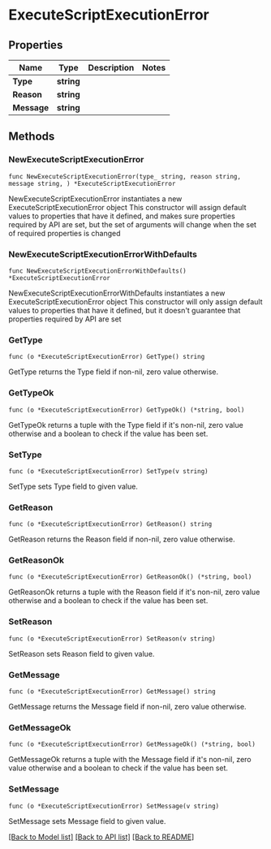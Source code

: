 # ExecuteScriptExecutionError

## Properties

Name | Type | Description | Notes
------------ | ------------- | ------------- | -------------
**Type** | **string** |  | 
**Reason** | **string** |  | 
**Message** | **string** |  | 

## Methods

### NewExecuteScriptExecutionError

`func NewExecuteScriptExecutionError(type_ string, reason string, message string, ) *ExecuteScriptExecutionError`

NewExecuteScriptExecutionError instantiates a new ExecuteScriptExecutionError object
This constructor will assign default values to properties that have it defined,
and makes sure properties required by API are set, but the set of arguments
will change when the set of required properties is changed

### NewExecuteScriptExecutionErrorWithDefaults

`func NewExecuteScriptExecutionErrorWithDefaults() *ExecuteScriptExecutionError`

NewExecuteScriptExecutionErrorWithDefaults instantiates a new ExecuteScriptExecutionError object
This constructor will only assign default values to properties that have it defined,
but it doesn't guarantee that properties required by API are set

### GetType

`func (o *ExecuteScriptExecutionError) GetType() string`

GetType returns the Type field if non-nil, zero value otherwise.

### GetTypeOk

`func (o *ExecuteScriptExecutionError) GetTypeOk() (*string, bool)`

GetTypeOk returns a tuple with the Type field if it's non-nil, zero value otherwise
and a boolean to check if the value has been set.

### SetType

`func (o *ExecuteScriptExecutionError) SetType(v string)`

SetType sets Type field to given value.


### GetReason

`func (o *ExecuteScriptExecutionError) GetReason() string`

GetReason returns the Reason field if non-nil, zero value otherwise.

### GetReasonOk

`func (o *ExecuteScriptExecutionError) GetReasonOk() (*string, bool)`

GetReasonOk returns a tuple with the Reason field if it's non-nil, zero value otherwise
and a boolean to check if the value has been set.

### SetReason

`func (o *ExecuteScriptExecutionError) SetReason(v string)`

SetReason sets Reason field to given value.


### GetMessage

`func (o *ExecuteScriptExecutionError) GetMessage() string`

GetMessage returns the Message field if non-nil, zero value otherwise.

### GetMessageOk

`func (o *ExecuteScriptExecutionError) GetMessageOk() (*string, bool)`

GetMessageOk returns a tuple with the Message field if it's non-nil, zero value otherwise
and a boolean to check if the value has been set.

### SetMessage

`func (o *ExecuteScriptExecutionError) SetMessage(v string)`

SetMessage sets Message field to given value.



[[Back to Model list]](../README.md#documentation-for-models) [[Back to API list]](../README.md#documentation-for-api-endpoints) [[Back to README]](../README.md)


